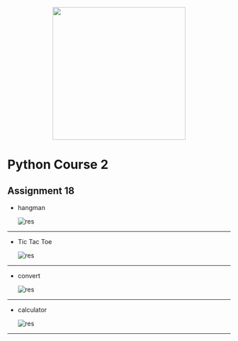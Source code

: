 <!-- ![res]() -->
  <p align="center"><a href="https://www.python.org/" target="_blank"><img src="https://www.python.org/static/img/python-logo@2x.png" width="300"></a></p>

# Python Course 2
## Assignment 18

- hangman

  ![res](https://github.com/MohamadNematizadeh/pythonon_course2/blob/main/Assignment%2019/HangMan/output/2.png?raw=true)
---

- Tic Tac Toe

  ![res](https://github.com/MohamadNematizadeh/pythonon_course2/blob/main/Assignment%2019/Tic%20Tac%20Toe/output/Tic_Tac_Toe_output.png?raw=true)
---
- convert

  ![res](https://github.com/MohamadNematizadeh/pythonon_course2/blob/main/Assignment%2019/convert/output/convert_output.png?raw=true)
---
- calculator

  ![res](https://github.com/MohamadNematizadeh/pythonon_course2/blob/main/Assignment%2019/calculator/output/output_calculator.png?raw=true)
---

